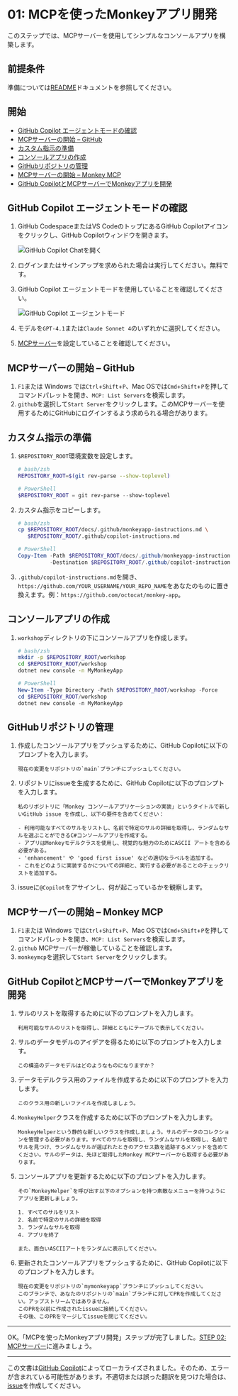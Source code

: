 # 01: MCPを使ったMonkeyアプリ開発

このステップでは、MCPサーバーを使用してシンプルなコンソールアプリを構築します。

## 前提条件

準備については[README](../README.md#前提条件)ドキュメントを参照してください。

## 開始

- [GitHub Copilot エージェントモードの確認](#github-copilot-エージェントモードの確認)
- [MCPサーバーの開始 – GitHub](#mcpサーバーの開始--github)
- [カスタム指示の準備](#カスタム指示の準備)
- [コンソールアプリの作成](#コンソールアプリの作成)
- [GitHubリポジトリの管理](#githubリポジトリの管理)
- [MCPサーバーの開始 – Monkey MCP](#mcpサーバーの開始--monkey-mcp)
- [GitHub CopilotとMCPサーバーでMonkeyアプリを開発](#github-copilotとmcpサーバーでmonkeyアプリを開発)

## GitHub Copilot エージェントモードの確認

1. GitHub CodespaceまたはVS CodeのトップにあるGitHub Copilotアイコンをクリックし、GitHub Copilotウィンドウを開きます。

   ![GitHub Copilot Chatを開く](../../../docs/images/setup-01.png)

1. ログインまたはサインアップを求められた場合は実行してください。無料です。
1. GitHub Copilot エージェントモードを使用していることを確認してください。

   ![GitHub Copilot エージェントモード](../../../docs/images/setup-02.png)

1. モデルを`GPT-4.1`または`Claude Sonnet 4`のいずれかに選択してください。
1. [MCPサーバー](./00-setup.md#mcpサーバーをセットアップ)を設定していることを確認してください。

## MCPサーバーの開始 &ndash; GitHub

1. `F1`または Windows では`Ctrl`+`Shift`+`P`、Mac OSでは`Cmd`+`Shift`+`P`を押してコマンドパレットを開き、`MCP: List Servers`を検索します。
1. `github`を選択して`Start Server`をクリックします。このMCPサーバーを使用するためにGitHubにログインするよう求められる場合があります。

## カスタム指示の準備

1. `$REPOSITORY_ROOT`環境変数を設定します。

   ```bash
   # bash/zsh
   REPOSITORY_ROOT=$(git rev-parse --show-toplevel)
   ```

   ```powershell
   # PowerShell
   $REPOSITORY_ROOT = git rev-parse --show-toplevel
   ```

1. カスタム指示をコピーします。

    ```bash
    # bash/zsh
    cp $REPOSITORY_ROOT/docs/.github/monkeyapp-instructions.md \
       $REPOSITORY_ROOT/.github/copilot-instructions.md
    ```

    ```powershell
    # PowerShell
    Copy-Item -Path $REPOSITORY_ROOT/docs/.github/monkeyapp-instructions.md `
              -Destination $REPOSITORY_ROOT/.github/copilot-instructions.md -Force
    ```

1. `.github/copilot-instructions.md`を開き、`https://github.com/YOUR_USERNAME/YOUR_REPO_NAME`をあなたのものに置き換えます。例：`https://github.com/octocat/monkey-app`。

## コンソールアプリの作成

1. `workshop`ディレクトリの下にコンソールアプリを作成します。

    ```bash
    # bash/zsh
    mkdir -p $REPOSITORY_ROOT/workshop
    cd $REPOSITORY_ROOT/workshop
    dotnet new console -n MyMonkeyApp
    ```

    ```powershell
    # PowerShell
    New-Item -Type Directory -Path $REPOSITORY_ROOT/workshop -Force
    cd $REPOSITORY_ROOT/workshop
    dotnet new console -n MyMonkeyApp
    ```

## GitHubリポジトリの管理

1. 作成したコンソールアプリをプッシュするために、GitHub Copilotに以下のプロンプトを入力します。

    ```text
    現在の変更をリポジトリの`main`ブランチにプッシュしてください。
    ```

1. リポジトリにissueを生成するために、GitHub Copilotに以下のプロンプトを入力します。

    ```text
    私のリポジトリに「Monkey コンソールアプリケーションの実装」というタイトルで新しいGitHub issue を作成し、以下の要件を含めてください：
    
    - 利用可能なすべてのサルをリストし、名前で特定のサルの詳細を取得し、ランダムなサルを選ぶことができるC#コンソールアプリを作成する。
    - アプリはMonkeyモデルクラスを使用し、視覚的な魅力のためにASCII アートを含める必要がある。
    - 'enhancement' や 'good first issue' などの適切なラベルを追加する。
    - これをどのように実装するかについての詳細と、実行する必要があることのチェックリストを追加する。
    ```

1. issueに`@Copilot`をアサインし、何が起こっているかを観察します。

## MCPサーバーの開始 &ndash; Monkey MCP

1. `F1`または Windows では`Ctrl`+`Shift`+`P`、Mac OSでは`Cmd`+`Shift`+`P`を押してコマンドパレットを開き、`MCP: List Servers`を検索します。
1. `github` MCPサーバーが稼働していることを確認します。
1. `monkeymcp`を選択して`Start Server`をクリックします。

## GitHub CopilotとMCPサーバーでMonkeyアプリを開発

1. サルのリストを取得するために以下のプロンプトを入力します。

    ```text
    利用可能なサルのリストを取得し、詳細とともにテーブルで表示してください。
    ```

1. サルのデータモデルのアイデアを得るために以下のプロンプトを入力します。

    ```text
    この構造のデータモデルはどのようなものになりますか？
    ```

1. データモデルクラス用のファイルを作成するために以下のプロンプトを入力します。

    ```text
    このクラス用の新しいファイルを作成しましょう。
    ```

1. `MonkeyHelper`クラスを作成するために以下のプロンプトを入力します。

    ```text
    MonkeyHelperという静的な新しいクラスを作成しましょう。サルのデータのコレクションを管理する必要があります。すべてのサルを取得し、ランダムなサルを取得し、名前でサルを見つけ、ランダムなサルが選ばれたときのアクセス数を追跡するメソッドを含めてください。サルのデータは、先ほど取得したMonkey MCPサーバーから取得する必要があります。
    ```

1. コンソールアプリを更新するために以下のプロンプトを入力します。

    ```text
    その`MonkeyHelper`を呼び出す以下のオプションを持つ素敵なメニューを持つようにアプリを更新しましょう。
    
    1. すべてのサルをリスト
    2. 名前で特定のサルの詳細を取得
    3. ランダムなサルを取得
    4. アプリを終了

    また、面白いASCIIアートをランダムに表示してください。
    ```

1. 更新されたコンソールアプリをプッシュするために、GitHub Copilotに以下のプロンプトを入力します。

    ```text
    現在の変更をリポジトリの`mymonkeyapp`ブランチにプッシュしてください。
    このブランチで、あなたのリポジトリの`main`ブランチに対してPRを作成してください。アップストリームではありません。
    このPRを以前に作成されたissueに接続してください。
    その後、このPRをマージしてissueを閉じてください。
    ```

---

OK。「MCPを使ったMonkeyアプリ開発」ステップが完了しました。[STEP 02: MCPサーバー](./02-mcp-server.md)に進みましょう。

---

この文書は[GitHub Copilot](https://docs.github.com/copilot/about-github-copilot/what-is-github-copilot)によってローカライズされました。そのため、エラーが含まれている可能性があります。不適切または誤った翻訳を見つけた場合は、[issue](../../../../../issues)を作成してください。